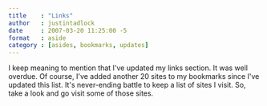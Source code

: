 ```yaml
---
title    : "Links"
author   : justintadlock
date     : 2007-03-20 11:25:00 -5
format   : aside
category : [asides, bookmarks, updates]
---
```


I keep meaning to mention that I've updated my links section.  It was well overdue.  Of course, I've added another 20 sites to my bookmarks since I've updated this list.  It's never-ending battle to keep a list of sites I visit.  So, take a look and go visit some of those sites.
